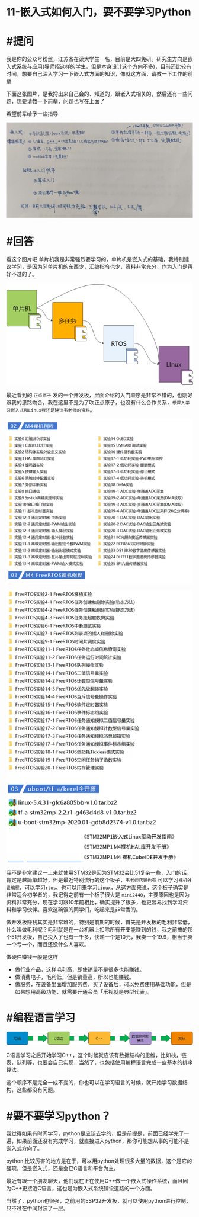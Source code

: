 # 11-嵌入式如何入门，要不要学习Python

# #提问


我是你的公众号粉丝，江苏省在读大学生一名，目前是大四免研。研究生方向是嵌入式系统与应用(导师招这样的学生，但是本身设计这个方向不多)，目前还比较有时间，想要自己深入学习一下嵌入式方面的知识，像就这方面，请教一下工作的前辈

下面这张图片，是我捋出来自己会的、知道的，跟嵌入式相关的，然后还有一些问题，想要请教一下前辈，问题也写在上面了

希望前辈给予一些指导

![问题图片](https://raw.githubusercontent.com/weiqifa0/pic/master/image-20201015140623082.png)

# #回答

看这个图片吧
单片机我是非常强烈要学习的，单片机是嵌入式的基础，我特别建议学51，是因为51单片机的东西少，汇编指令也少，资料非常充分，作为入门是再好不过的了。

![嵌入式学习顺序](https://raw.githubusercontent.com/weiqifa0/pic/master/image-20201015142142819.png)

最近看到的 `正点原子` 发的一个开发板，里面介绍的入门顺序是非常不错的，也刚好跟我的思路吻合，我在这里不是为了吹正点原子，也没有什么合作关系，`想深入学习嵌入式和Linux我还是建议韦老师的资料`。

![点击查看大图](https://raw.githubusercontent.com/weiqifa0/pic/master/image-20201018221613402.png)

![点击查看大图](https://raw.githubusercontent.com/weiqifa0/pic/master/image-20201018221638925.png)

我不是非常建议一上来就使用STM32是因为STM32会比51复杂一些，入门的话，肯定是越简单越好，但是最近特别流行的这个板子，`韦老师店铺也有` 可以学习`裸机外设编程`、可以学习`rtos`、也可以用来学习`Linux`，从这方面来说，这个板子确实是非常适合初学者的，我记得之前有一个板子很火是 `mini2440`，主要原因也是因为资料非常充分，现在学习跟10年前相比，确实提升了很多，也更容易找到学习资料和学习伙伴。喜欢这碗饭的同学们，吃起来是非常香的。

做开发板赚钱其实是非常难的，特别是前期的时候，首先是开发板的毛利非常低，什么叫做毛利呢？毛利就是在一台机器上扣除所有开支能赚到的钱，我之前搞的那个51开发板，自己投入了也有一千多，快递一个是10元，我卖一个19.9，相当于卖一个亏一个，而且还没什么人喜欢。

做硬件赚钱一般是这样

* 做行业产品，这样毛利高，即使销量不是很多也能赚钱。
* 做消费电子，毛利低，但是销量高，所以也能赚钱。
* 做服务，在设备里面增加服务费，买了设备后，可以免费使用基础功能，但是如果想用高级功能，就需要开通会员「乐视就是典型代表」。

# #编程语言学习

![编程语言学习](https://raw.githubusercontent.com/weiqifa0/pic/master/image-20201018223408586.png)

C语言学习之后开始学习C++，这个时候就应该有数据结构的思维，比如栈，链表，队列等，也要会自己实现，当然了，也包括使用编程语言完成一些基本的排序算法。

这个顺序不是完全一成不变的，你也可以在学习语言的时候，就开始学习数据结构，这些都没有问题。



# #要不要学习python？

我觉得如果有时间学习，python是应该去学的，但是前提是，前面已经学完了一遍，如果前面还没有完成学习，就直接进入python，那你可能想从事的可能不是嵌入式方向了。

python 比较厉害的地方是在于，可以用python处理很多大量的数据，这个是它的强项，但是嵌入式，还是会已C语言和平台为主。

最近有跟一个朋友聊天，他们现在正在使用C++做一个嵌入式操作系统，而且因为C++更接近C语言，这也是为嵌入式系统铺设道路的一个方面。

当然了，python也很强，之前用的ESP32开发板，就可以使用python进行控制，只不过在中间封装了一层。
